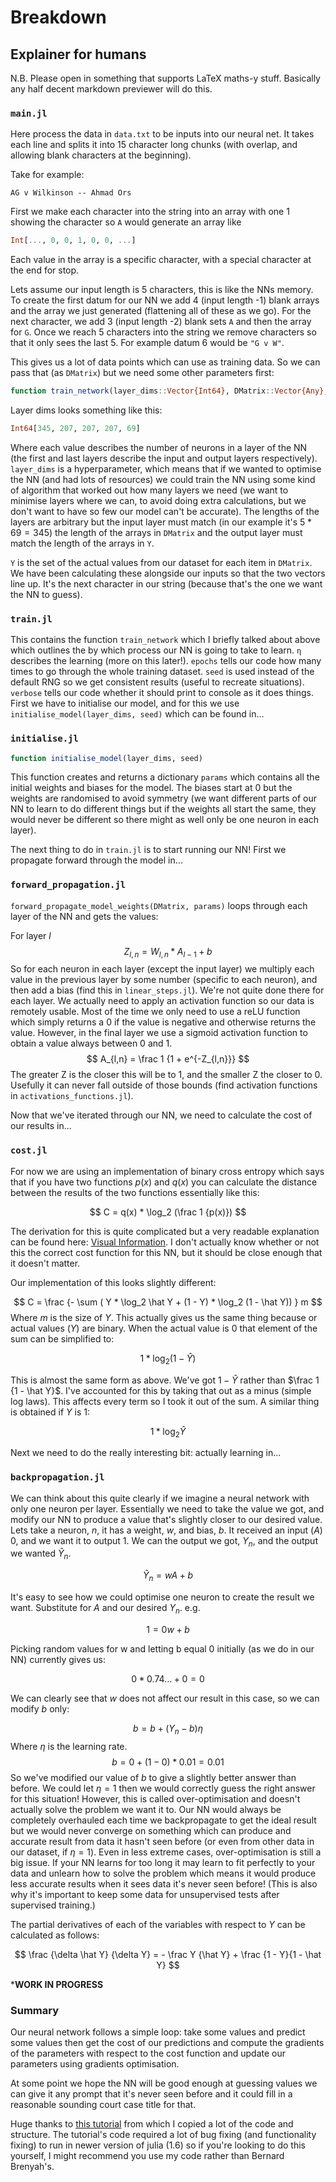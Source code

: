 # Breakdown
## Explainer for humans

N.B. Please open in something that supports LaTeX maths-y stuff. Basically any half decent markdown previewer will do this.

### `main.jl`

Here process the data in `data.txt` to be inputs into our neural net. It takes each line and splits it into 15 character long chunks (with overlap, and allowing blank characters at the beginning).

Take for example:

```
AG v Wilkinson -- Ahmad Ors
```

First we make each character into the string into an array with one 1 showing the character so `A` would generate an array like

```julia
Int[..., 0, 0, 1, 0, 0, ...]
```

Each value in the array is a specific character, with a special character at the end for stop. 

Lets assume our input length is 5 characters, this is like the NNs memory. To create the first datum for our NN we add 4 (input length -1) blank arrays and the array we just generated (flattening all of these as we go). For the next character, we add 3 (input length -2) blank sets `A` and then the array for `G`. Once we reach 5 characters into the string we remove characters so that it only sees the last 5. For example datum 6 would be `"G v W"`. 

This gives us a lot of data points which can use as training data. So we can pass that (as `DMatrix`) but we need some other parameters first:

```julia
function train_network(layer_dims::Vector{Int64}, DMatrix::Vector{Any}, Y::Vector{Any}; η = 0.001, epochs = 500, seed = 1337, verbose = true)
```

Layer dims looks something like this:

```julia
Int64[345, 207, 207, 207, 69]
```

Where each value describes the number of neurons in a layer of the NN (the first and last layers describe the input and output layers respectively). `layer_dims` is a hyperparameter, which means that if we wanted to optimise the NN (and had lots of resources) we could train the NN using some kind of algorithm that worked out how many layers we need (we want to minimise layers where we can, to avoid doing extra calculations, but we don't want to have so few our model can't be accurate). The lengths of the layers are arbitrary but the input layer must match (in our example it's $5 * 69 = 345$) the length of the arrays in `DMatrix` and the output layer must match the length of the arrays in `Y`. 

`Y` is the set of the actual values from our dataset for each item in `DMatrix`. We have been calculating these alongside our inputs so that the two vectors line up. It's the next character in our string (because that's the one we want the NN to guess). 

### `train.jl`

This contains the function `train_network` which I briefly talked about above which outlines the by which process our NN is going to take to learn. `η` describes the learning (more on this later!). `epochs` tells our code how many times to go through the whole training dataset. `seed` is used instead of the default RNG so we get consistent results (useful to recreate situations). `verbose` tells our code whether it should print to console as it does things.  
First we have to initialise our model, and for this we use `initialise_model(layer_dims, seed)` which can be found in...

### `initialise.jl`

```julia
function initialise_model(layer_dims, seed)
```
This function creates and returns a dictionary `params` which contains all the initial weights and biases for the model. The biases start at 0 but the weights are randomised to avoid symmetry (we want different parts of our NN to learn to do different things but if the weights all start the same, they would never be different so there might as well only be one neuron in each layer).  

The next thing to do in `train.jl` is to start running our NN! First we propagate forward through the model in...

### `forward_propagation.jl`

`forward_propagate_model_weights(DMatrix, params)` loops through each layer of the NN and gets the values:

For layer $l$
$$ Z_{l,n} = W_{l,n} * A_{l-1} + b $$
So for each neuron in each layer (except the input layer) we multiply each value in the previous layer by some number (specific to each neuron), and then add a bias (find this in `linear_steps.jl`). We're not quite done there for each layer. We actually need to apply an activation function so our data is remotely usable. Most of the time we only need to use a reLU function which simply returns a 0 if the value is negative and otherwise returns the value. However, in the final layer we use a sigmoid activation function to obtain a value always between 0 and 1.
$$ A_{l,n} = \frac 1 {1 + e^{-Z_{l,n}}} $$
The greater Z is the closer this will be to 1, and the smaller Z the closer to 0. Usefully it can never fall outside of those bounds (find activation functions in `activations_functions.jl`).

Now that we've iterated through our NN, we need to calculate the cost of our results in...

### `cost.jl`

For now we are using an implementation of binary cross entropy which says that if you have two functions $p(x)$ and $q(x)$ you can calculate the distance between the results of the two functions essentially like this:

$$ C = q(x) * \log_2 (\frac 1 {p(x)}) $$

The derivation for this is quite complicated but a very readable explanation can be found here: [Visual Information](https://colah.github.io/posts/2015-09-Visual-Information/). I don't actually know whether or not this the correct cost function for this NN, but it should be close enough that it doesn't matter.  


Our implementation of this looks slightly different:

$$ C = \frac {- \sum ( Y * \log_2 \hat Y + (1 - Y) * \log_2 (1 - \hat Y)) } m $$
Where $m$ is the size of $Y$. This actually gives us the same thing because or actual values ($Y$) are binary. When the actual value is 0 that element of the sum can be simplified to:

$$ 1 * \log_2 (1 - \hat Y) $$

This is almost the same form as above. We've got $1 - \hat Y$ rather than $\frac 1 {1 - \hat Y}$. I've accounted for this by taking that out as a minus (simple log laws). This affects every term so I took it out of the sum. A similar thing is obtained if $Y$ is 1:

$$ 1 * \log_2 \hat Y $$

Next we need to do the really interesting bit: actually learning in...

### `backpropagation.jl`

We can think about this quite clearly if we imagine a neural network with only one neuron per layer. Essentially we need to take the value we got, and modify our NN to produce a value that's slightly closer to our desired value. Lets take a neuron, $n$, it has a weight, $w$, and bias, $b$. It received an input ($A$) 0, and we want it to output 1. We can the output we got, $Y_n$, and the output we wanted $\hat Y_n$.

$$ \hat Y_n = wA + b $$

It's easy to see how we could optimise one neuron to create the result we want. Substitute for $A$ and our desired $Y_n$. e.g.

$$ 1 = 0w + b $$

Picking random values for w and letting b equal 0 initially (as we do in our NN) currently gives us:

$$ 0*0.74... + 0 = 0 $$

We can clearly see that $w$ does not affect our result in this case, so we can modify $b$ only:

$$ b = b + (Y_n - b) \eta $$
Where $\eta$ is the learning rate.
$$ b = 0 + (1 - 0) * 0.01 = 0.01 $$
So we've modified our value of $b$ to give a slightly better answer than before. We could let $\eta = 1$ then we would correctly guess the right answer for this situation! However, this is called over-optimisation and doesn't actually solve the problem we want it to. Our NN would always be completely overhauled each time we backpropagate to get the ideal result but we would never converge on something which can produce and accurate result from data it hasn't seen before (or even from other data in our dataset, if $\eta = 1$). Even in less extreme cases, over-optimisation is still a big issue. If your NN learns for too long it may learn to fit perfectly to your data and unlearn how to solve the problem which means it would produce less accurate results when it sees data it's never seen before! (This is also why it's important to keep some data for unsupervised tests after supervised training.)

The partial derivatives of each of the variables with respect to $Y$ can be calculated as follows:

$$ \frac {\delta \hat Y} {\delta Y} = - \frac Y {\hat Y} + \frac {1 - Y}{1 - \hat Y} $$

***WORK IN PROGRESS**

### Summary

Our neural network follows a simple loop: take some values and predict some values then get the cost of our predictions and compute the gradients of the parameters with respect to the cost function and update our parameters using gradients optimisation.  

At some point we hope the NN will be good enough at guessing values we can give it any prompt that it's never seen before and it could fill in a reasonable sounding court case title for that.

Huge thanks to [this tutorial](https://towardsdatascience.com/how-to-build-an-artificial-neural-network-from-scratch-in-julia-c839219b3ef8) from which I copied a lot of the code and structure. The tutorial's code required a lot of bug fixing (and functionality fixing) to run in newer version of julia (1.6) so if you're looking to do this yourself, I might recommend you use my code rather than Bernard Brenyah's.